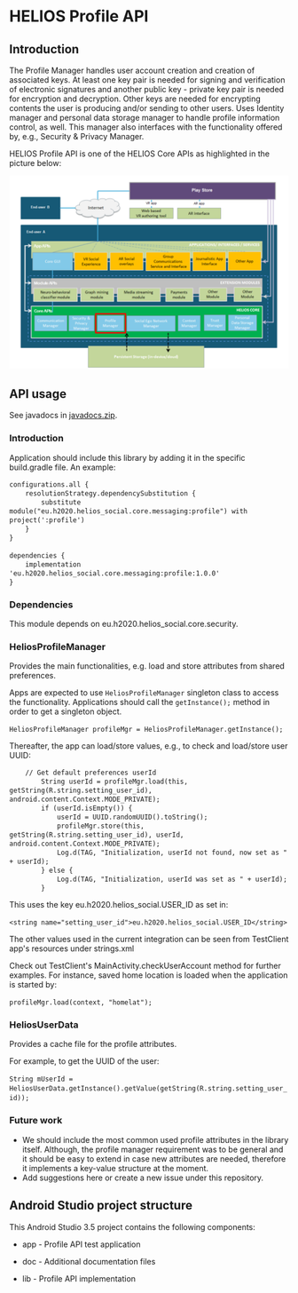 # HELIOS Profile API #

## Introduction ##

The Profile Manager handles user account creation and creation of
associated keys. At least one key pair is needed for signing and
verification of electronic signatures and another public key - private
key pair is needed for encryption and decryption. Other keys are
needed for encrypting contents the user is producing and/or sending to
other users. Uses Identity manager and personal data storage manager
to handle profile information control, as well. This manager also
interfaces with the functionality offered by, e.g., Security & Privacy
Manager.

HELIOS Profile API is one of the HELIOS Core APIs as highlighted in
the picture below:

![HELIOS Profile API](doc/images/helios-profile.png "Profile API")

## API usage ##

See javadocs in [javadocs.zip](doc/javadocs.zip).

### Introduction ###

Application should include this library by adding it in the specific build.gradle file. An example:


```
configurations.all {
    resolutionStrategy.dependencySubstitution {
        substitute module("eu.h2020.helios_social.core.messaging:profile") with project(':profile')
    }
}

dependencies {
    implementation 'eu.h2020.helios_social.core.messaging:profile:1.0.0'
}
```


### Dependencies ### 

This module depends on eu.h2020.helios_social.core.security.


### HeliosProfileManager ### 

Provides the main functionalities, e.g. load and store attributes from shared preferences. 

Apps are expected to use `HeliosProfileManager` singleton class to access the functionality. Applications
should call the `getInstance();` method in order to get a singleton object.

`HeliosProfileManager profileMgr = HeliosProfileManager.getInstance();`

Thereafter, the app can load/store values, e.g., to check and load/store user UUID:

```
	// Get default preferences userId
        String userId = profileMgr.load(this, getString(R.string.setting_user_id), android.content.Context.MODE_PRIVATE);
        if (userId.isEmpty()) {
            userId = UUID.randomUUID().toString();
            profileMgr.store(this, getString(R.string.setting_user_id), userId, android.content.Context.MODE_PRIVATE);
            Log.d(TAG, "Initialization, userId not found, now set as " + userId);
        } else {
            Log.d(TAG, "Initialization, userId was set as " + userId);
        }
```

This uses the key eu.h2020.helios_social.USER_ID as set in:

`<string name="setting_user_id">eu.h2020.helios_social.USER_ID</string>`

The other values used in the current integration can be seen from TestClient app's resources under strings.xml

Check out TestClient's MainActivity.checkUserAccount method for further examples. For instance, saved home location is loaded
when the application is started by:

`profileMgr.load(context, "homelat");`


### HeliosUserData ### 

Provides a cache file for the profile attributes. 

For example, to get the UUID of the user:

`String mUserId = HeliosUserData.getInstance().getValue(getString(R.string.setting_user_id));`


### Future work ###

* We should include the most common used profile attributes in the library itself. Although, the profile manager requirement was to be general
and it should be easy to extend in case new attributes are needed, therefore it implements a key-value structure at the moment. 
* Add suggestions here or create a new issue under this repository.


## Android Studio project structure ##

This Android Studio 3.5 project contains the following components:

* app - Profile API test application

* doc - Additional documentation files

* lib - Profile API implementation
